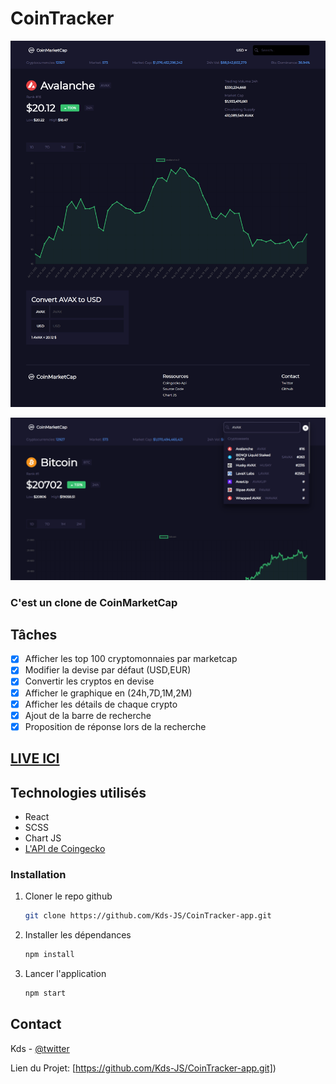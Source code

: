 # CoinTracker

[![crypto App](./src/Asset/home-1.png)](https://twitter.com/kds_JS)

[![crypto App](./src/Asset/home-3.png)](https://twitter.com/kds_JS)

### C'est un clone de CoinMarketCap

## Tâches
 - [x] Afficher les top 100 cryptomonnaies par marketcap
 - [x] Modifier la devise par défaut (USD,EUR)
 - [x] Convertir les cryptos en devise
 - [x] Afficher le graphique en (24h,7D,1M,2M)
 - [x] Afficher les détails de chaque crypto
 - [x] Ajout de la barre de recherche
 - [x] Proposition de réponse lors de la recherche

## [LIVE ICI](e-shop-chi.vercel.app/)

## Technologies utilisés 
 - React
 - SCSS
 - Chart JS
 - [L'API de Coingecko](https://www.coingecko.com/en/api/documentation)

### Installation

1. Cloner le repo github
   ```sh
   git clone https://github.com/Kds-JS/CoinTracker-app.git
   ```
2. Installer les dépendances
   ```sh
   npm install
   ```
3. Lancer l'application
   ```sh
   npm start
   ```

## Contact

Kds - [@twitter](https://twitter.com/kds_JS) 

Lien du Projet: [https://github.com/Kds-JS/CoinTracker-app.git])
